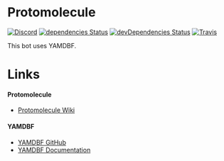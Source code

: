 # Protomolecule

[![Discord](https://discordapp.com/api/guilds/288472445822959618/embed.png)](https://discord.gg/js6mUj5)
[![dependencies Status](https://david-dm.org/katagatame/Protomolecule/status.svg)](https://david-dm.org/katagatame/Protomolecule)
[![devDependencies Status](https://david-dm.org/katagatame/Protomolecule/dev-status.svg)](https://david-dm.org/katagatame/Protomolecule?type=dev)
[![Travis](https://travis-ci.org/katagatame/Protomolecule.svg?branch=master)](https://travis-ci.org/katagatame/Protomolecule)


This bot uses YAMDBF.

# Links
#### Protomolecule
- [Protomolecule Wiki](https://github.com/katagatame/Protomolecule/wiki)

#### YAMDBF
- [YAMDBF GitHub](https://github.com/zajrik/yamdbf)
- [YAMDBF Documentation](https://yamdbf.js.org/)
